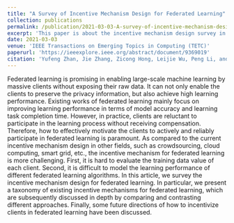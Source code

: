 ```yaml
---
title: "A Survey of Incentive Mechanism Design for Federated Learning"
collection: publications
permalink: /publication/2021-03-03-A-survey-of-incentive-mechanism-design-for-federated-learning
excerpt: 'This paper is about the incentive mechanism design survey in the scenario of federated learning.'
date: 2021-03-03
venue: 'IEEE Transactions on Emerging Topics in Computing (TETC)'
paperurl: 'https://ieeexplore.ieee.org/abstract/document/9369019' 
citation: 'Yufeng Zhan, Jie Zhang, Zicong Hong, Leijie Wu, Peng Li, and Song Guo. &quot;A Survey of Incentive Mechanism Design for Federated Learning.&quot; <i>EEE Transactions on Emerging Topics in Computing (TETC)</i>. 2021.'
---
```


Federated learning is promising in enabling large-scale machine learning by massive clients without exposing their raw data. It can not only enable the clients to preserve the privacy information, but also achieve high learning performance. Existing works of federated learning mainly focus on improving learning performance in terms of model accuracy and learning task completion time. However, in practice, clients are reluctant to participate in the learning process without receiving compensation. Therefore, how to effectively motivate the clients to actively and reliably participate in federated learning is paramount. As compared to the current incentive mechanism design in other fields, such as crowdsourcing, cloud computing, smart grid, etc., the incentive mechanism for federated learning is more challenging. First, it is hard to evaluate the training data value of each client. Second, it is difficult to model the learning performance of different federated learning algorithms. In this article, we survey the incentive mechanism design for federated learning. In particular, we present a taxonomy of existing incentive mechanisms for federated learning, which are subsequently discussed in depth by comparing and contrasting different approaches. Finally, some future directions of how to incentivize clients in federated learning have been discussed.
